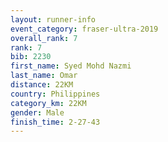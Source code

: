 ```yaml
---
layout: runner-info 
event_category: fraser-ultra-2019 
overall_rank: 7
rank: 7
bib: 2230
first_name: Syed Mohd Nazmi
last_name: Omar
distance: 22KM
country: Philippines
category_km: 22KM
gender: Male
finish_time: 2-27-43
---
```

